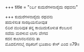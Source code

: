 +++
title = "೦೭೯ ಕುದುರೆಗಳನಾರೈದು ರಥವನು"

+++
ಕುದುರೆಗಳನಾರೈದು ರಥವನು  
ಹದುಳಿಸುತ ಸಾರಥಿಯನೋವುತ  
ಲಿದಿರ ಮುರಿವುತ ತನ್ನ ಕಾಯಿದುಕೊಳುತ ಕೆಲಬಲನ  
ಸದೆದು ಮರಳುವ ಲಾಗು ವೇಗದ  
ಕದನ ಕಾಲಾನಲನವನು ತಾ  
ಮೊದಲಿಗನಲೈ ರಥಿಕರಿಗೆ ಭೂಪಾಲ ಕೇಳ್ ಎಂದ      ॥79॥
